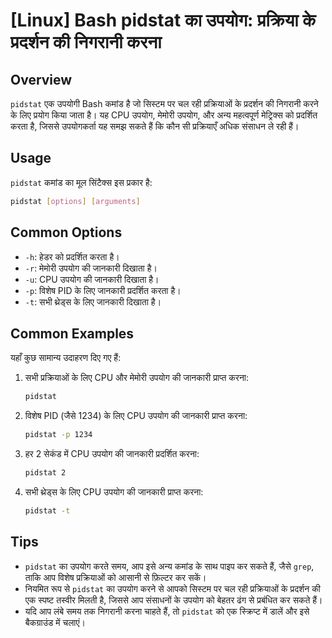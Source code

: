 # [Linux] Bash pidstat का उपयोग: प्रक्रिया के प्रदर्शन की निगरानी करना

## Overview
`pidstat` एक उपयोगी Bash कमांड है जो सिस्टम पर चल रही प्रक्रियाओं के प्रदर्शन की निगरानी करने के लिए प्रयोग किया जाता है। यह CPU उपयोग, मेमोरी उपयोग, और अन्य महत्वपूर्ण मेट्रिक्स को प्रदर्शित करता है, जिससे उपयोगकर्ता यह समझ सकते हैं कि कौन सी प्रक्रियाएँ अधिक संसाधन ले रही हैं।

## Usage
`pidstat` कमांड का मूल सिंटैक्स इस प्रकार है:

```bash
pidstat [options] [arguments]
```

## Common Options
- `-h`: हेडर को प्रदर्शित करता है।
- `-r`: मेमोरी उपयोग की जानकारी दिखाता है।
- `-u`: CPU उपयोग की जानकारी दिखाता है।
- `-p`: विशेष PID के लिए जानकारी प्रदर्शित करता है।
- `-t`: सभी थ्रेड्स के लिए जानकारी दिखाता है।

## Common Examples
यहाँ कुछ सामान्य उदाहरण दिए गए हैं:

1. सभी प्रक्रियाओं के लिए CPU और मेमोरी उपयोग की जानकारी प्राप्त करना:
   ```bash
   pidstat
   ```

2. विशेष PID (जैसे 1234) के लिए CPU उपयोग की जानकारी प्राप्त करना:
   ```bash
   pidstat -p 1234
   ```

3. हर 2 सेकंड में CPU उपयोग की जानकारी प्रदर्शित करना:
   ```bash
   pidstat 2
   ```

4. सभी थ्रेड्स के लिए CPU उपयोग की जानकारी प्राप्त करना:
   ```bash
   pidstat -t
   ```

## Tips
- `pidstat` का उपयोग करते समय, आप इसे अन्य कमांड के साथ पाइप कर सकते हैं, जैसे `grep`, ताकि आप विशेष प्रक्रियाओं को आसानी से फ़िल्टर कर सकें।
- नियमित रूप से `pidstat` का उपयोग करने से आपको सिस्टम पर चल रही प्रक्रियाओं के प्रदर्शन की एक स्पष्ट तस्वीर मिलती है, जिससे आप संसाधनों के उपयोग को बेहतर ढंग से प्रबंधित कर सकते हैं।
- यदि आप लंबे समय तक निगरानी करना चाहते हैं, तो `pidstat` को एक स्क्रिप्ट में डालें और इसे बैकग्राउंड में चलाएं।